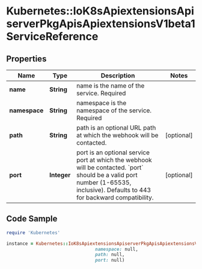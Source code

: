 # Kubernetes::IoK8sApiextensionsApiserverPkgApisApiextensionsV1beta1ServiceReference

## Properties

Name | Type | Description | Notes
------------ | ------------- | ------------- | -------------
**name** | **String** | name is the name of the service. Required | 
**namespace** | **String** | namespace is the namespace of the service. Required | 
**path** | **String** | path is an optional URL path at which the webhook will be contacted. | [optional] 
**port** | **Integer** | port is an optional service port at which the webhook will be contacted. &#x60;port&#x60; should be a valid port number (1-65535, inclusive). Defaults to 443 for backward compatibility. | [optional] 

## Code Sample

```ruby
require 'Kubernetes'

instance = Kubernetes::IoK8sApiextensionsApiserverPkgApisApiextensionsV1beta1ServiceReference.new(name: null,
                                 namespace: null,
                                 path: null,
                                 port: null)
```


